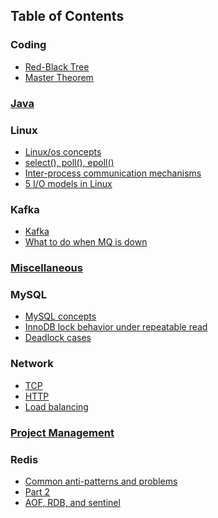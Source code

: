 ## Table of Contents

### Coding
* [Red-Black Tree](http://george24601.github.io/2019/01/20/rbt.html)
* [Master Theorem](https://github.com/george24601/cp/blob/master/master_theorem.md)

### [Java](java/README.md)

### Linux
* [Linux/os concepts](unix_concepts.md)
* [select(), poll(), epoll()](http://george24601.github.io/2018/11/02/epoll.html)
* [Inter-process communication mechanisms](http://george24601.github.io/2018/12/04/ipc.html)
* [5 I/O models in Linux]() 

### Kafka
* [Kafka](kafka.md)
* [What to do when MQ is down](mq_ha.md)

### [Miscellaneous](misc.md)

### MySQL
* [MySQL concepts](mysql_concepts.md)
* [InnoDB lock behavior under repeatable read](http://george24601.github.io/2018/11/19/innodb-lock.html)
* [Deadlock cases](http://george24601.github.io/2019/02/25/innodb-deadlock.html)

### Network
* [TCP](tcp.md)
* [HTTP](http.md)
* [Load balancing](http://george24601.github.io/2019/01/14/lb.html)

### [Project Management](pm/README.md)

### Redis
* [Common anti-patterns and problems](https://www.slideshare.net/GeorgeLi12/redis-119545669) 
* [Part 2](https://www.slideshare.net/GeorgeLi12/redis-part-2)
* [AOF, RDB, and sentinel]()

